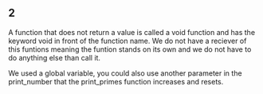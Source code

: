 
## 2
A function that does not return a value is called a void function and has the keyword void in front of the function name. We do not have a reciever of this funtions meaning the funtion stands on its own and we do not have to do anything else than call it.

We used a global variable, you could also use another parameter in the print_number that the print_primes function increases and resets.